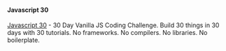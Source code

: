 #### Javascript 30
[Javascript 30](https://javascript30.com/ "Javascript 30") - 30 Day Vanilla JS Coding Challenge. Build 30 things in 30 days with 30 tutorials. No frameworks. No compilers. No libraries. No boilerplate.
